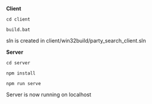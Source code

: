 **Client**

`cd client`

`build.bat`

sln is created in client/win32build/party_search_client.sln

**Server**

`cd server`

`npm install`

`npm run serve`

Server is now running on localhost

